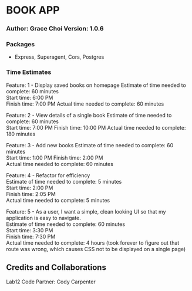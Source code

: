 # BOOK APP
### Author: Grace Choi Version: 1.0.6

### Packages
- Express, Superagent, Cors, Postgres

### Time Estimates
Feature: 1 - Display saved books on homepage
Estimate of time needed to complete: 60 minutes  
Start time: 6:00 PM  
Finish time: 7:00 PM 
Actual time needed to complete: 60 minutes  

Feature: 2 - View details of a single book
Estimate of time needed to complete: 60 minutes  
Start time: 7:00 PM
Finish time: 10:00 PM
Actual time needed to complete: 180 minutes  

Feature: 3 - Add new books 
Estimate of time needed to complete: 60 minutes  
Start time: 1:00 PM
Finish time: 2:00 PM  
Actual time needed to complete: 60 minutes

Feature: 4 - Refactor for efficiency  
Estimate of time needed to complete: 5 minutes   
Start time: 2:00 PM   
Finish time: 2:05 PM   
Actual time needed to complete: 5 minutes   

Feature: 5 - As a user, I want a simple, clean looking UI so that my application is easy to navigate.  
Estimate of time needed to complete: 60 minutes   
Start time: 3:30 PM   
Finish time: 7:30 PM  
Actual time needed to complete: 4 hours (took forever to figure out that route was wrong, which causes CSS not to be displayed on a single page)

## Credits and Collaborations
Lab12 Code Partner: Cody Carpenter